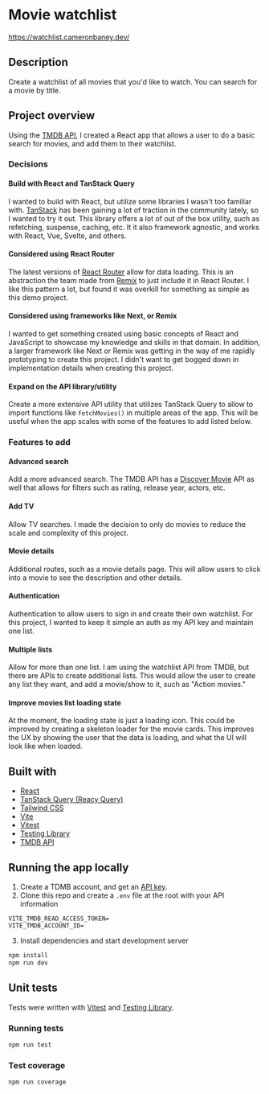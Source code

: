 # Movie watchlist

https://watchlist.cameronbaney.dev/

## Description

Create a watchlist of all movies that you'd like to watch. You can search for a movie by title.

## Project overview

Using the [TMDB API](https://developer.themoviedb.org/docs/getting-started), I created a React app that allows a user to do a basic search for movies, and add them to their watchlist.

### Decisions

#### Build with React and TanStack Query

I wanted to build with React, but utilize some libraries I wasn't too familiar with. [TanStack](https://tanstack.com/) has been gaining a lot of traction in the community lately, so I wanted to try it out. This library offers a lot of out of the box utility, such as refetching, suspense, caching, etc. It it also framework agnostic, and works with React, Vue, Svelte, and others.

#### Considered using React Router

The latest versions of [React Router](https://reactrouter.com/start/framework/data-loading) allow for data loading. This is an abstraction the team made from [Remix](https://remix.run/) to just include it in React Router. I like this pattern a lot, but found it was overkill for something as simple as this demo project.

#### Considered using frameworks like Next, or Remix

I wanted to get something created using basic concepts of React and JavaScript to showcase my knowledge and skills in that domain. In addition, a larger framework like Next or Remix was getting in the way of me rapidly prototyping to create this project. I didn't want to get bogged down in implementation details when creating this project.

#### Expand on the API library/utility

Create a more extensive API utility that utilizes TanStack Query to allow to import functions like `fetchMovies()` in multiple areas of the app. This will be useful when the app scales with some of the features to add listed below.

### Features to add

#### Advanced search
Add a more advanced search. The TMDB API has a [Discover Movie](https://developer.themoviedb.org/reference/discover-movie) API as well that allows for filters such as rating, release year, actors, etc.

#### Add TV
Allow TV searches. I made the decision to only do movies to reduce the scale and complexity of this project.

#### Movie details
Additional routes, such as a movie details page. This will allow users to click into a movie to see the description and other details.

#### Authentication
Authentication to allow users to sign in and create their own watchlist. For this project, I wanted to keep it simple an auth as my API key and maintain one list.

#### Multiple lists
Allow for more than one list. I am using the watchlist API from TMDB, but there are APIs to create additional lists. This would allow the user to create any list they want, and add a movie/show to it, such as "Action movies."

#### Improve movies list loading state
At the moment, the loading state is just a loading icon. This could be improved by creating a skeleton loader for the movie cards. This improves the UX by showing the user that the data is loading, and what the UI will look like when loaded.

## Built with
- [React](https://react.dev/)
- [TanStack Query (Reacy Query)](https://tanstack.com/query/latest/docs/framework/react/overview)
- [Tailwind CSS](https://tailwindcss.com/)
- [Vite](https://vite.dev/)
- [Vitest](https://vitest.dev/)
- [Testing Library](https://testing-library.com/)
- [TMDB API](https://developer.themoviedb.org/docs/getting-started)

## Running the app locally

1. Create a TDMB account, and get an [API key](https://www.themoviedb.org/settings/api).
2. Clone this repo and create a `.env` file at the root with your API information
```
VITE_TMDB_READ_ACCESS_TOKEN=
VITE_TMDB_ACCOUNT_ID=
```
3. Install dependencies and start development server
```zsh
npm install
npm run dev
```

## Unit tests

Tests were written with [Vitest](https://vitest.dev/) and [Testing Library](https://testing-library.com/).

### Running tests
```zsh
npm run test
```

### Test coverage
```zsh
npm run coverage
```
